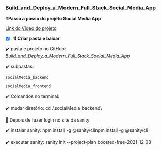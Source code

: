 ﻿### Build_and_Deploy_a_Modern_Full_Stack_Social_Media_App

#**Passo a passo do projeto Social Media App**

[Link do Vídeo do projeto](https://lnkd.in/dKVy8APi) 

- [X] **1) Criar pasta e baixar** 

:heavy_check_mark: pasta e projeto no GitHub: *Build_and_Deploy_a_Modern_Full_Stack_Social_Media_App*

:heavy_check_mark: subpastas:
	
	socialMedia_backend
	
	socialMedia_frontend

:heavy_check_mark: Comandos no terminal:

:heavy_check_mark: mudar diretório:	cd .\socialMedia_backend\

:red_circle: Depois de fazer login no site da sanity

:heavy_check_mark: instalar sanity:		npm install -g @sanity/clinpm install -g @sanity/cli 

:heavy_check_mark: executar sanity: sanity init --project-plan boosted-free-2021-12-08 

